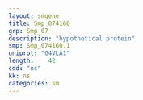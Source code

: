 ```yaml
---
layout: smgene
title: Smp_074160
grp: Smp_07
description: "hypothetical protein"
smp: Smp_074160.1
uniprot: "G4VLA1"
length:    42
cdd: "ns"
kk: ns
categories: sm
---
```

